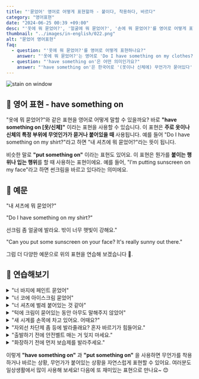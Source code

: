 ```yaml
---
title: "'묻었어' 영어로 어떻게 표현할까 - 붙이다, 착용하다, 바르다"
category: "영어표현"
date: "2024-06-25 00:39 +09:00"
desc: "'옷에 뭐 묻었어?', '얼굴에 뭐 묻었어?', '손에 뭐 묻었어?'를 영어로 어떻게 표현하면 좋을까요? '내 셔츠에 뭐 묻었어?', '내 얼굴에 뭐 묻었어?' 등을 영어로 표현하는 법을 배워봅시다. 다양한 예문을 통해서 연습하고 본인의 표현으로 만들어 보세요."
thumbnail: "../images/in-english/022.png"
alt: "묻었어 영어표현"
faq:
  - question: "'옷에 뭐 묻었어?'를 영어로 어떻게 표현하나요?"
    answer: "'옷에 뭐 묻었어?'는 영어로 'Do I have something on my clothes?'로 표현할 수 있습니다. 이는 'have something on'이라는 표현을 사용한 것으로, 옷이나 신체의 특정 부위에 무엇인가가 묻거나 붙어있을 때 사용됩니다."
  - question: "'have something on'은 어떤 의미인가요?"
    answer: "'have something on'은 한국어로 '(옷이나 신체에) 무언가가 묻어있다' 또는 '붙어있다'는 의미입니다. 이 표현은 옷이나 신체의 일부에 원하지 않는 무언가가 있을 때 사용됩니다. 예를 들어, 'You have something on your face'는 '네 얼굴에 뭐가 묻었어'라는 뜻입니다."
---
```


![stain on window](../images/in-english/022-1.avif)

## 🌟 영어 표현 - have something on

"옷에 뭐 묻었어?"와 같은 표현을 영어로 어떻게 말할 수 있을까요? 바로 **"have something on [옷/신체]"** 이라는 표현을 사용할 수 있습니다. 이 표현은 **주로 옷이나 신체의 특정 부위에 무엇인가가 묻거나 붙어있을 때** 사용됩니다. 예를 들어 "Do I have something on my shirt?"라고 하면 "내 셔츠에 뭐 묻었어?"라는 뜻이 됩니다.

비슷한 말로 **"put something on"** 이라는 표현도 있어요. 이 표현은 뭔가를 **붙이는 행위나 입는 행위**를 할 때 사용하는 표현이에요. 예를 들어, "I'm putting sunscreen on my face"라고 하면 썬크림을 바르고 있다라는 의미에요.

## 📖 예문

"내 셔츠에 뭐 묻었어?"

"Do I have something on my shirt?"

선크림 좀 얼굴에 발라요. 밖이 너무 햇빛이 강해요."

"Can you put some sunscreen on your face? It's really sunny out there."

그럼 더 다양한 예문으로 위의 표현을 연습해 보겠습니다 🚀.

## 💬 연습해보기

<details>
<summary>"너 바지에 페인트 묻었어"</summary>
<span>"You have paint on your pants."</span>
</details>

<details>
<summary>"너 코에 아이스크림 묻었어"</summary>
<span>"You have ice cream on your nose."</span>
</details>

<details>
<summary>"너 셔츠에 벌레 붙어있는 것 같아"</summary>
<span>"It looks like you have a bug on your shirt."</span>
</details>

<details>
<summary>"턱에 크림이 묻어있는 동안 아무도 말해주지 않았어"</summary>
<span>"No one told me while I had cream on my chin."</span>
</details>

<details>
<summary>"새 시계를 손목에 차고 있어요. 어때요?"</summary>
<span>"I have a new watch on my wrist. Do you like it?"</span>
</details>

<details>
<summary>"자외선 차단제 좀 등에 발라줄래요? 혼자 바르기가 힘들어요."</summary>
<span>"Can you put some sunscreen on my back? It's hard to reach by myself."</span>
</details>

<details>
<summary>"출발하기 전에 안전벨트 매는 거 잊지 마세요."</summary>
<span>"Don't forget to put on your seatbelt before we start driving."</span>
</details>

<details>
<summary>"화장하기 전에 먼저 보습제를 발라주세요."</summary>
<span>"Put on moisturizer before applying makeup."</span>
</details>

이렇게 **"have something on"** 과 **"put something on"** 을 사용하면 무언가를 착용하거나 바르는 상황, 무언가가 붙어있는 상황을 자연스럽게 표현할 수 있어요. 여러분도 일상생활에서 많이 사용해 보세요! 다음에 또 재미있는 표현으로 만나요~ 😊
